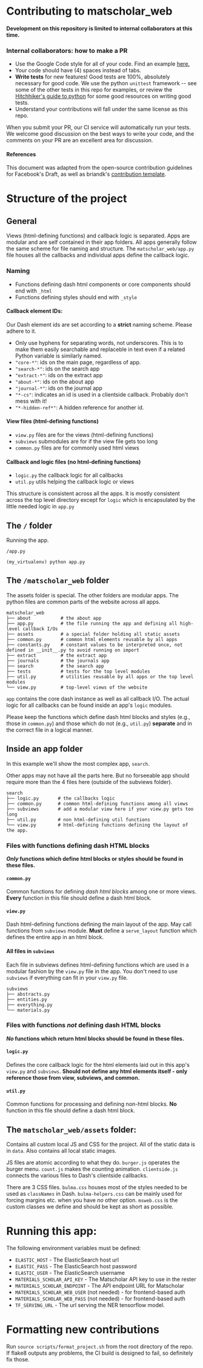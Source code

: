 # Contributing to matscholar_web

#### Development on this repository is limited to internal collaborators at this time.

### Internal collaborators: how to make a PR

- Use the Google Code style for all of your code. Find an example [here.](https://sphinxcontrib-napoleon.readthedocs.io/en/latest/example_google.html)
- Your code should have (4) spaces instead of tabs.
- **Write tests** for new features! Good tests are 100%, absolutely necessary for good code. We use the python `unittest` framework -- see some of the other tests in this repo for examples, or review the [Hitchhiker's guide to python](https://docs.python-guide.org/writing/tests/) for some good resources on writing good tests.
- Understand your contributions will fall under the same license as this repo.

When you submit your PR, our CI service will automatically run your tests.
We welcome good discussion on the best ways to write your code, and the comments on your PR are an excellent area for discussion.

#### References
This document was adapted from the open-source contribution guidelines for Facebook's Draft, as well as briandk's [contribution template](https://gist.github.com/briandk/3d2e8b3ec8daf5a27a62).


# Structure of the project

## General
Views (html-defining functions) and callback logic is separated. Apps 
are modular and are self contained in their app folders. All apps generally
follow the same scheme for file naming and structure. The `matscholar_web/app.py`
file houses all the callbacks and individual apps define the callback logic.

### Naming
- Functions defining dash html components or core components should end with `_html`
- Functions defining styles should end with `_style`


#### Callback element IDs:

Our Dash element ids are set according to a **strict** naming scheme. Please adhere to it.

- Only use hyphens for separating words, not underscores. This is to make them easily searchable and replaceble in text even if a related Python variable is similarly named.
- `"core-*"`: ids on the main page, regardless of app.
- `"search-*"`: ids on the search app
- `"extract-*"`: ids on the extract app
- `"about-*"`: ids on the about app
- `"journal-*"`: ids on the journal app
- `"*-cs"`: indicates an id is used in a clientside callback. Probably don't
    mess with it!
- `"*-hidden-ref*"`: A hidden reference for another id.

#### View files (html-defining functions)
- `view.py` files are for the views (html-defining functions)
- `subviews` submodules are for if the view file gets too long
- `common.py` files are for commonly used html views

#### Callback and logic files (no html-defining functions)
- `logic.py` the callback logic for all callbacks
- `util.py` utils helping the callback logic or views

This structure is consistent across all the apps. It is mostly consistent across the top level directory except for `logic` which is encapsulated by the little needed logic in `app.py` 


## The `/` folder

Running the app.
```
/app.py
```
```
(my_virtualenv) python app.py
```

## The `/matscholar_web` folder
The assets folder is special. The other folders are modular apps. 
The python files are common parts of the website across all apps.
```
matscholar_web
├── about           # the about app
├── app.py          # the file running the app and defining all high-level callback I/Os
├── assets          # a special folder holding all static assets
├── common.py       # common html elements reusable by all apps
├── constants.py    # constant values to be interpreted once, not defined in __init__.py to avoid running on import
├── extract         # the extract app
├── journals        # the journals app
├── search          # the search app
├── tests           # tests for the top level modules
├── util.py         # utilities reusable by all apps or the top level modules
└── view.py         # top-level views of the website
```

`app` contains the core dash instance as well as all callback I/O. The actual logic
for all callbacks can be found inside an app's `logic` modules.

Please keep the functions which define dash html blocks and styles 
(e.g., those in `common.py`) and those which do not 
(e.g., `util.py`) **separate** and in the correct file in a logical manner.


## Inside an app folder

In this example we'll show the most complex app, `search`.

Other apps may not have all the parts here. But no forseeable app should
require more than the 4 files here (outside of the subviews folder).

```
search
├── logic.py       # the callbacks logic
├── common.py      # common html-defining functions among all views
├── subviews       # add a modular view here if your view.py gets too long
├── util.py        # non html-defining util functions
└── view.py        # html-defining functions defining the layout of the app. 
```

### Files with functions defining dash HTML blocks
***Only* functions which define html blocks or styles should be found in these files.**

#### `common.py`
Common functions for defining *dash html blocks* among one or more views.
**Every** function in this file should define a dash html block.

#### `view.py`
Dash html-defining functions defining the main layout of the app. May 
call functions from `subviews` module. **Must** define a `serve_layout` 
function which defines the entire app in an html block.

#### All files in `subviews`
Each file in subviews defines html-defining functions which are used
in a modular fashion by the `view.py` file in the app. You don't need
to use `subviews` if everything can fit in your `view.py` file.
```
subviews
├── abstracts.py
├── entities.py
├── everything.py
└── materials.py
```

### Files with functions *not* defining dash HTML blocks
***No* functions which return html blocks should be found in these files.**

#### `logic.py`
Defines the core callback logic for the html elements laid out in this
app's `view.py` and `subviews`. **Should not define any html elements
itself - only reference those from view, subviews, and common.**

#### `util.py`
Common functions for processing and defining non-html blocks. **No**
function in this file should define a dash html block.

## The `matscholar_web/assets` folder:

Contains all custom local JS and CSS for the project. All of the 
static data is in `data`. Also contains all local static images.

JS files are atomic according to what they
do. `burger.js` operates the burger menu. `count.js` makes the counting
animation. `clientside.js` connects the various files to Dash's clientside
callbacks. 

There are 3 CSS files. `bulma.css` houses most of the styles needed
to be used as `classNames` in Dash. `bulma-helpers.css` can be mainly
used for forcing margins etc. when you have *no* other option. 
`msweb.css` is the custom classes we define and should be kept as short
as possible.


# Running this app:
The following environment variables must be defined:

- `ELASTIC_HOST` - The ElasticSearch host url
- `ELASTIC_PASS` - The ElasticSearch host password
- `ELASTIC_USER` - The ElasticSearch username
- `MATERIALS_SCHOLAR_API_KEY` - The Matscholar API key to use in the rester
- `MATERIALS_SCHOLAR_ENDPOINT` - The API endpoint URL for Matscholar
- `MATERIALS_SCHOLAR_WEB_USER` (not needed) - for frontend-based auth
- `MATERIALS_SCHOLAR_WEB_PASS` (not needed) - for frontend-based auth
- `TF_SERVING_URL` - The url serving the NER tensorflow model.


# Formatting new contributions
Run `source scripts/format_project.sh` from the root directory of the repo.
If flake8 outputs any problems, the CI build is designed to fail, so definitely fix those.